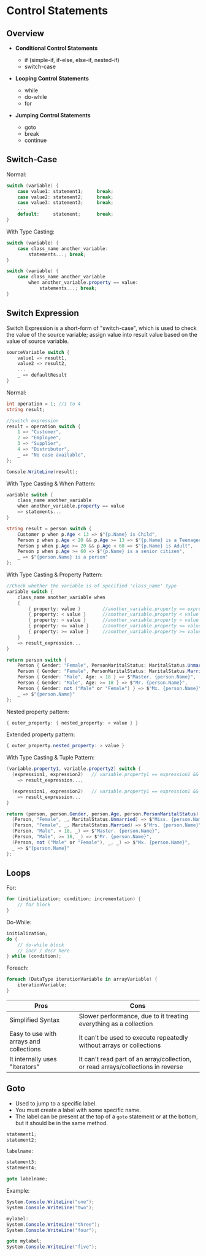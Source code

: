 # Control Statements

## Overview

- **Conditional Control Statements**

   - if (simple-if, if-else, else-if, nested-if)
   - switch-case

- **Looping Control Statements**

   - while
   - do-while
   - for

- **Jumping Control Statements**

   - goto
   - break
   - continue

## Switch-Case

Normal:

```csharp
switch (variable) {
    case value1: statement1;     break;
    case value2: statement2;     break;
    case value3: statement3;     break;
    ...
    default:     statement;      break;
}
```

With Type Casting:

```csharp
switch (variable) {
    case class_name another_variable:
        statements...; break;
}
```

```csharp
switch (variable) {
    case class_name another_variable
        when another_variable.property == value:
            statements...; break;
}
```

## Switch Expression

Switch Expression is a short-form of "switch-case", which is used to check the value of the source variable; assign value into result value based on the value of source variable.

```csharp
sourceVariable switch {
    value1 => result1,
    value2 => result2,
    ...
    _ => defaultResult
}
```

Normal:

```csharp
int operation = 1; //1 to 4
string result;

//switch expression
result = operation switch {
    1 => "Customer",
    2 => "Employee",
    3 => "Supplier",
    4 => "Distributor",
    _ => "No case available",
};

Console.WriteLine(result);
```

With Type Casting & When Pattern:

```csharp
variable switch {
    class_name another_variable
    when another_variable.property == value
    => statements...
}
```

```csharp
string result = person switch {
    Customer p when p.Age < 13 => $"{p.Name} is Child",
    Person p when p.Age < 20 && p.Age >= 13 => $"{p.Name} is a Teenager",
    Person p when p.Age >= 20 && p.Age < 60 => $"{p.Name} is Adult",
    Person p when p.Age >= 60 => $"{p.Name} is a senior citizen",
    _ => $"{person.Name} is a person"
};
```

With Type Casting & Property Pattern:

```csharp
//Check whether the variable is of specified 'class_name' type
variable switch {
    class_name another_variable when
    {
        { property: value }        //another_variable.property == expression
        { property: < value }      //another_variable.property < value
        { property: > value }      //another_variable.property > value
        { property: <= value }     //another_variable.property <= value
        { property: >= value }     //another_variable.property >= value
    }
    => result_expression...
}
```

```csharp
return person switch {
    Person { Gender: "Female", PersonMaritalStatus: MaritalStatus.Unmarried } => $"Miss. {person.Name}",
    Person { Gender: "Female", PersonMaritalStatus: MaritalStatus.Married } => $"Mrs. {person.Name}",
    Person { Gender: "Male", Age: < 18 } => $"Master. {person.Name}",
    Person { Gender: "Male", Age: >= 18 } => $"Mr. {person.Name}",
    Person { Gender: not ("Male" or "Female") } => $"Mx. {person.Name}",
    _ => $"{person.Name}"
};
```

Nested property pattern:

```csharp
{ outer_property: { nested_property: > value } }
```

Extended property pattern:

```csharp
{ outer_property.nested_property: > value }
```

With Type Casting & Tuple Pattern:

```csharp
(variable.property1, variable.property2) switch {
  (expression1, expression2)   // variable.property1 == expression1 && variable.property2 == expression2
    => result_expression...,

  (expression1, expression2)   // variable.property1 == expression1 && variable.property2 == expression2
    => result_expression...
}
```

```csharp
return (person, person.Gender, person.Age, person.PersonMaritalStatus) switch {
  (Person, "Female", _, MaritalStatus.Unmarried) => $"Miss. {person.Name}",
  (Person, "Female", _, MaritalStatus.Married) => $"Mrs. {person.Name}",
  (Person, "Male", < 18, _) => $"Master. {person.Name}",
  (Person, "Male", >= 18, _) => $"Mr. {person.Name}",
  (Person, not ("Male" or "Female"), _, _) => $"Mx. {person.Name}",
  _ => $"{person.Name}"
};
```

## Loops

For:

```csharp
for (initialization; condition; incrementation) {
    // for block
}
```

Do-While:

```csharp
initialization;
do {
    // do-while block
    // incr / decr here
} while (condition);
```

Foreach:

```csharp
foreach (DataType iterationVariable in arrayVariable) {
    iterationVariable;
}
```

| Pros                                    | Cons                                                                             |
|-----------------------------------------|----------------------------------------------------------------------------------|
| Simplified Syntax                       | Slower performance, due to it treating everything as a collection                |
| Easy to use with arrays and collections | It can't be used to execute repeatedly without arrays or collections             |
| It internally uses "Iterators"          | It can't read part of an array/collection, or read arrays/collections in reverse |

## Goto

- Used to jump to a specific label.
- You must create a label with some specific name.
- The label can be present at the top of a `goto` statement or at the bottom, but it should be in the same method.

```csharp
statement1;
statement2;

labelname:

statement3;
statement4;

goto labelname;
```

Example:

```csharp
System.Console.WriteLine("one");
System.Console.WriteLine("two");

mylabel:
System.Console.WriteLine("three");
System.Console.WriteLine("four");

goto mylabel;
System.Console.WriteLine("five");
```
